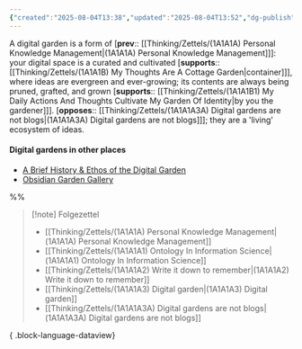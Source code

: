 ```yaml
---
{"created":"2025-08-04T13:38","updated":"2025-08-04T13:52","dg-publish":true,"dg-path":"Zettels/(1A1A1A3) Digital garden.md","permalink":"/zettels/1-a1-a1-a3-digital-garden/","dgPassFrontmatter":true,"noteIcon":"1"}
---
```


A digital garden is a form of [**prev**:: [[Thinking/Zettels/(1A1A1A) Personal Knowledge Management\|(1A1A1A) Personal Knowledge Management]]]: your digital space is a curated and cultivated [**supports**:: [[Thinking/Zettels/(1A1A1B) My Thoughts Are A Cottage Garden\|container]]], where ideas are evergreen and ever-growing; its contents are always being pruned, grafted, and grown [**supports**:: [[Thinking/Zettels/(1A1A1B1) My Daily Actions And Thoughts Cultivate My Garden Of Identity\|by you the gardener]]]. [**opposes**:: [[Thinking/Zettels/(1A1A1A3A) Digital gardens are not blogs\|(1A1A1A3A) Digital gardens are not blogs]]]; they are a 'living' ecosystem of ideas. 

#### Digital gardens in other places
- [A Brief History & Ethos of the Digital Garden](https://maggieappleton.com/garden-history)
- [Obsidian Garden Gallery](https://vaults.obsidian-community.com/)

%% 
> [!note] Folgezettel
>  - [[Thinking/Zettels/(1A1A1A) Personal Knowledge Management\|(1A1A1A) Personal Knowledge Management]]
> - [[Thinking/Zettels/(1A1A1A1) Ontology In Information Science\|(1A1A1A1) Ontology In Information Science]]
> - [[Thinking/Zettels/(1A1A1A2) Write it down to remember\|(1A1A1A2) Write it down to remember]]
> - [[Thinking/Zettels/(1A1A1A3) Digital garden\|(1A1A1A3) Digital garden]]
> - [[Thinking/Zettels/(1A1A1A3A) Digital gardens are not blogs\|(1A1A1A3A) Digital gardens are not blogs]]
> 
{ .block-language-dataview}
